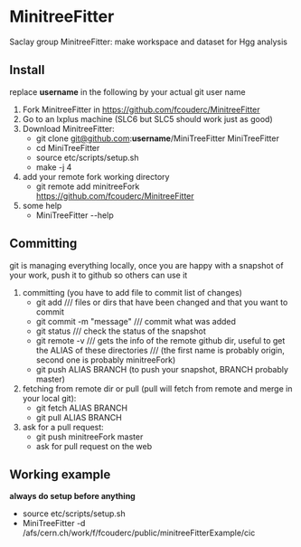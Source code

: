MinitreeFitter
==============

Saclay group MinitreeFitter: make workspace and dataset for Hgg analysis

Install
--------

replace **username** in the following by your actual git user name

1. Fork MinitreeFitter in https://github.com/fcouderc/MinitreeFitter
2. Go to an lxplus machine (SLC6 but SLC5 should work just as good)
3. Download MinitreeFitter:
   - git clone git@github.com:**username**/MiniTreeFitter MiniTreeFitter
   - cd MiniTreeFitter
   - source etc/scripts/setup.sh
   - make -j 4   
4. add your remote fork working directory
   - git remote add minitreeFork https://github.com/fcouderc/MinitreeFitter
5. some help
   - MiniTreeFitter --help


Committing 
----------

git is managing everything locally, once you are happy with a snapshot of your work, push it to github so others can use it

1. committing (you have to add file to commit list of changes)
   - git add <files> <dirs>   /// files or dirs that have been changed and that you want to commit
   - git commit -m "message"  /// commit what was added
   - git status               /// check the status of the snapshot
   - git remote -v            /// gets the info of the remote github dir, useful to get the ALIAS of these directories
        	                    /// (the first name is probably origin, second one is probably minitreeFork)
   - git push ALIAS BRANCH (to push your snapshot, BRANCH probably master)
2. fetching from remote dir or pull (pull will fetch from remote and merge in your local git):
   - git fetch ALIAS BRANCH   
   - git pull ALIAS BRANCH   
3. ask for a pull request:
   - git push minitreeFork master
   - ask for pull request on the web

Working example
---------------

__always do setup before anything__
   - source etc/scripts/setup.sh
   - MiniTreeFitter -d /afs/cern.ch/work/f/fcouderc/public/minitreeFitterExample/cic



